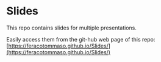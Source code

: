 # Slides

This repo contains slides for multiple presentations.

Easily access them from the git-hub web page of this repo: [https://feracotommaso.github.io/Slides/](https://feracotommaso.github.io/Slides/)
